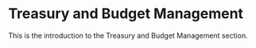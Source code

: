 # Treasury and Budget Management

This is the introduction to the Treasury and Budget Management section.
